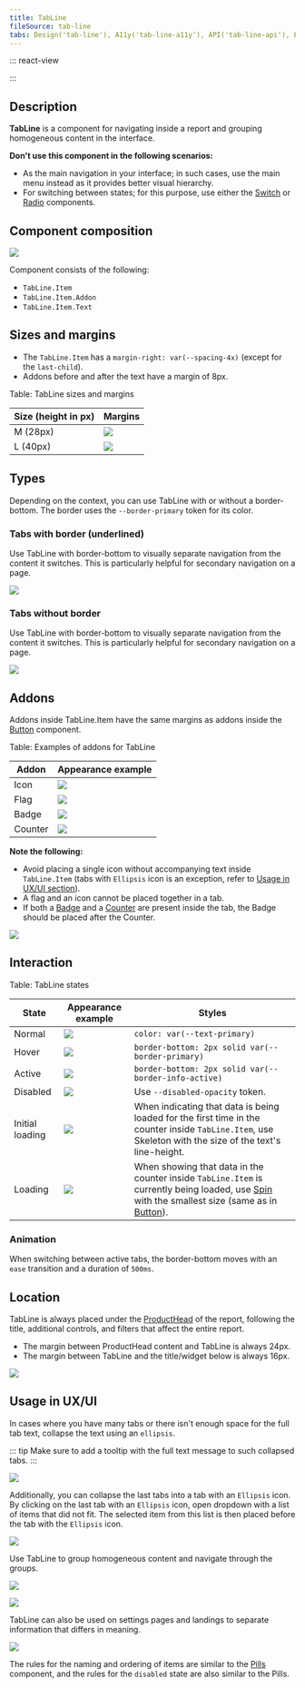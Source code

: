 ```yaml
---
title: TabLine
fileSource: tab-line
tabs: Design('tab-line'), A11y('tab-line-a11y'), API('tab-line-api'), Example('tab-line-code'), Changelog('tab-line-changelog')
---
```


::: react-view

<script lang="tsx">
import React from 'react';
import TabLine from '@semcore/ui/tab-line';
import Badge from '@semcore/ui/badge';
import PlaygroundGeneration from '@components/PlaygroundGeneration';

const App = PlaygroundGeneration(
  (createGroupWidgets) => {
    const { bool, radio, select } = createGroupWidgets('TabLine');

    const behavior = select({
      key: 'behavior',
      defaultValue: 'auto',
      label: 'Behavior',
      options: [
        {name: 'auto', value: 'auto'},
        {name: 'manual', value: 'manual'}
      ]
    });

    const size = radio({
      key: 'size',
      defaultValue: 'm',
      label: 'Size',
      options: ['m', 'l'],
    });

    const underlined = bool({
      key: 'underlined',
      defaultValue: true,
      label: 'Underlined',
    });

    const disabled = bool({
      key: 'disabled',
      defaultValue: false,
      label: 'Disabled',
    });

    const addon = bool({
      key: 'addon',
      defaultValue: false,
      label: 'With addon',
    });

    return (
      <TabLine defaultValue={0} underlined={underlined} size={size} behavior={behavior}>
        <TabLine.Item value={0}>Overview</TabLine.Item>
        <TabLine.Item value={1}>Issues</TabLine.Item>
        <TabLine.Item disabled={disabled} value={2}>
          Progress
        </TabLine.Item>
        <TabLine.Item value={3}>
          {addon
            ? [
                <TabLine.Item.Text key={1}>Analytics</TabLine.Item.Text>,
                <TabLine.Item.Addon key={2}>
                  <Badge bg='bg-primary-success'>new</Badge>
                </TabLine.Item.Addon>,
              ]
            : 'Analytics'}
        </TabLine.Item>
      </TabLine>
    );
  },
  {
    filterProps: ['defaultValue'],
  },
);
</script>

:::

## Description

**TabLine** is a component for navigating inside a report and grouping homogeneous content in the interface.

**Don't use this component in the following scenarios:**

- As the main navigation in your interface; in such cases, use the main menu instead as it provides better visual hierarchy.
- For switching between states; for this purpose, use either the [Switch](/components/switch/switch) or [Radio](/components/radio/radio) components.

## Component composition

![](static/tabline-composition.png)

Component consists of the following:

- `TabLine.Item`
- `TabLine.Item.Addon`
- `TabLine.Item.Text`

## Sizes and margins

- The `TabLine.Item` has a `margin-right: var(--spacing-4x)` (except for the `last-child`).
- Addons before and after the text have a margin of 8px.

Table: TabLine sizes and margins

| Size (height in px) | Margins               |
| ------------------- | --------------------- |
| M (28px)            | ![](static/tab-m.png) |
| L (40px)            | ![](static/tab-l.png) |

## Types

Depending on the context, you can use TabLine with or without a border-bottom. The border uses the `--border-primary` token for its color.

### Tabs with border (underlined)

Use TabLine with border-bottom to visually separate navigation from the content it switches. This is particularly helpful for secondary navigation on a page.

![](static/tab-with-border.png)

### Tabs without border

Use TabLine with border-bottom to visually separate navigation from the content it switches. This is particularly helpful for secondary navigation on a page.

![](static/tab-without-border.png)

## Addons

Addons inside TabLine.Item have the same margins as addons inside the [Button](/components/button/button) component.

Table: Examples of addons for TabLine

| Addon   | Appearance example        |
| ------- | ------------------------- |
| Icon    | ![](static/icon.png)      |
| Flag    | ![](static/flag.png)      |
| Badge   | ![](static/badge.png)     |
| Counter | ![](static/counter.png)   |

**Note the following:**

- Avoid placing a single icon without accompanying text inside `TabLine.Item` (tabs with `Ellipsis` icon is an exception, refer to [Usage in UX/UI section](/components/tab-line/tab-line#usage_in_ux_ui)).
- A flag and an icon cannot be placed together in a tab.
- If both a [Badge](/components/badge/badge) and a [Counter](/components/counter/counter) are present inside the tab, the Badge should be placed after the Counter.

![](static/monster.png)

## Interaction

Table: TabLine states

| State           | Appearance example       | Styles  |
| --------------- | ------------------------ | ------- |
| Normal          | ![](static/normal-active.png)            | `color: var(--text-primary)`  |
| Hover           | ![](static/hover.png)                     | `border-bottom: 2px solid var(--border-primary)` |
| Active          | ![](static/normal-active.png)            | `border-bottom: 2px solid var(--border-info-active)` |
| Disabled        | ![](static/disabled.png)               | Use `--disabled-opacity` token.  |
| Initial loading | ![](static/initial-loading.png) | When indicating that data is being loaded for the first time in the counter inside `TabLine.Item`, use Skeleton with the size of the text's line-height.                 |
| Loading         | ![](static/loading.png)                 | When showing that data in the counter inside `TabLine.Item` is currently being loaded, use [Spin](/components/spin/spin) with the smallest size (same as in [Button](/components/button/button)).|

### Animation

When switching between active tabs, the border-bottom moves with an `ease` transition and a duration of `500ms`.

## Location

TabLine is always placed under the [ProductHead](/components/product-head/product-head) of the report, following the title, additional controls, and filters that affect the entire report.

- The margin between ProductHead content and TabLine is always 24px.
- The margin between TabLine and the title/widget below is always 16px.

![](static/tabs-margins.png)

## Usage in UX/UI

In cases where you have many tabs or there isn't enough space for the full tab text, collapse the text using an `ellipsis`.

::: tip
Make sure to add a tooltip with the full text message to such collapsed tabs.
:::

![](static/ellipsis.png)

Additionally, you can collapse the last tabs into a tab with an `Ellipsis` icon. By clicking on the last tab with an `Ellipsis` icon, open dropdown with a list of items that did not fit. The selected item from this list is then placed before the tab with the `Ellipsis` icon.

![](static/tabline-collapse.png)

Use TabLine to group homogeneous content and navigate through the groups.

![](static/tab-without-border.png)

![](static/tabs-example.png)

TabLine can also be used on settings pages and landings to separate information that differs in meaning.

![](static/tabs-example-2.png)

The rules for the naming and ordering of items are similar to the [Pills](/components/pills/pills) component, and the rules for the `disabled` state are also similar to the Pills.

